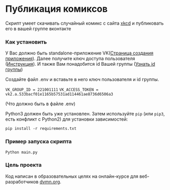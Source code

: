 # Публикация комиксов

Скрипт умеет скачивать случайный комикс с сайта [xkcd](https://xkcd.com/)
и публиковать его в вашей группе вконтакте

### Как установить

У Вас должно быть standalone-приложение VK([Страница создания приложения](https://dev.vk.com/)).
Далее получите ключ доступа пользователя ([Инструкция](https://vk.com/dev/implicit_flow_user)).
И также Вам понадобится id Вашей группы ([Узнать id группы](https://regvk.com/id/))

Создайте файл .env и вставьте в него ключ пользователя и id группы.

`VK_GROUP_ID = 221001111`
`VK_ACCESS_TOKEN = vk2.a.533bacf01e1165b57531ad114461ae8736d6506a3`

(Что должно быть в файле .env)

Python3 должен быть уже установлен. 
Затем используйте `pip` (или `pip3`, есть конфликт с Python2) для установки зависимостей:
```
pip install -r requirements.txt
```

###  Пример запуска скрипта

```
Python main.py 
```

### Цель проекта

Код написан в образовательных целях на онлайн-курсе для веб-разработчиков [dvmn.org](https://dvmn.org/).